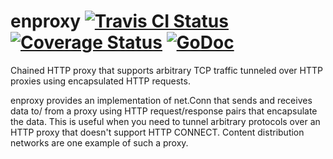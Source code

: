 enproxy [![Travis CI Status](https://travis-ci.org/getlantern/enproxy.svg?branch=master)](https://travis-ci.org/getlantern/enproxy)&nbsp;[![Coverage Status](https://coveralls.io/repos/getlantern/enproxy/badge.png)](https://coveralls.io/r/getlantern/enproxy)&nbsp;[![GoDoc](https://godoc.org/github.com/getlantern/enproxy?status.png)](http://godoc.org/github.com/getlantern/enproxy)
==========

Chained HTTP proxy that supports arbitrary TCP traffic tunneled over HTTP
proxies using encapsulated HTTP requests.

enproxy provides an implementation of net.Conn that sends and receives data to/
from a proxy using HTTP request/response pairs that encapsulate the data.  This
is useful when you need to tunnel arbitrary protocols over an HTTP proxy that
doesn't support HTTP CONNECT.  Content distribution networks are one example of
such a proxy.